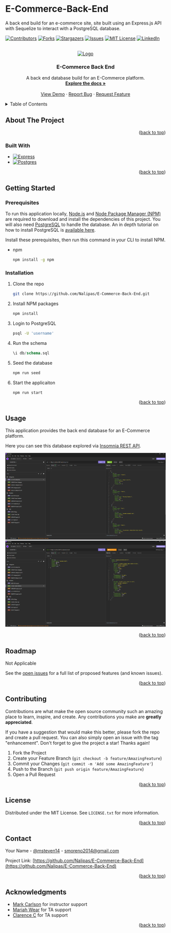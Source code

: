 # E-Commerce-Back-End
A back end build for an e-commerce site, site built using an Express.js API with Sequelize to interact with a PostgreSQL database.


<!-- Improved compatibility of back to top link: See: https://github.com/othneildrew/Best-README-Template/pull/73 -->
<a name="readme-top"></a>
<!--
*** Thanks for checking out the Best-README-Template. If you have a suggestion
*** that would make this better, please fork the repo and create a pull request
*** or simply open an issue with the tag "enhancement".
*** Don't forget to give the project a star!
*** Thanks again! Now go create something AMAZING! :D
-->



<!-- PROJECT SHIELDS -->
<!--
*** I'm using markdown "reference style" links for readability.
*** Reference links are enclosed in brackets [ ] instead of parentheses ( ).
*** See the bottom of this document for the declaration of the reference variables
*** for contributors-url, forks-url, etc. This is an optional, concise syntax you may use.
*** https://www.markdownguide.org/basic-syntax/#reference-style-links
-->
[![Contributors][contributors-shield]][contributors-url]
[![Forks][forks-shield]][forks-url]
[![Stargazers][stars-shield]][stars-url]
[![Issues][issues-shield]][issues-url]
[![MIT License][license-shield]][license-url]
[![LinkedIn][linkedin-shield]][linkedin-url]



<!-- PROJECT LOGO -->
<br />
<div align="center">
  <a href="https://github.com/Nalipas/E-Commerce-Back-End">
    <img src="https://media.tenor.com/dl3I6S8ATI8AAAAi/pepe.gif" alt="Logo" width="80" height="80">
  </a>

<h3 align="center">E-Commerce Back End</h3>

  <p align="center">
    A back end database build for an E-Commerce platform.
    <br />
    <a href="https://github.com/Nalipas/E-Commerce-Back-End"><strong>Explore the docs »</strong></a>
    <br />
    <br />
    <a href="https://github.com/Nalipas/E-Commerce-Back-End">View Demo</a>
    ·
    <a href="https://github.com/Nalipas/E-Commerce-Back-End/issues/new?labels=bug&template=bug-report---.md">Report Bug</a>
    ·
    <a href="https://github.com/Nalipas/E-Commerce-Back-End/issues/new?labels=enhancement&template=feature-request---.md">Request Feature</a>
  </p>
</div>



<!-- TABLE OF CONTENTS -->
<details>
  <summary>Table of Contents</summary>
  <ol>
    <li>
      <a href="#about-the-project">About The Project</a>
      <ul>
        <li><a href="#built-with">Built With</a></li>
      </ul>
    </li>
    <li>
      <a href="#getting-started">Getting Started</a>
      <ul>
        <li><a href="#prerequisites">Prerequisites</a></li>
        <li><a href="#installation">Installation</a></li>
      </ul>
    </li>
    <li><a href="#usage">Usage</a></li>
    <li><a href="#roadmap">Roadmap</a></li>
    <li><a href="#contributing">Contributing</a></li>
    <li><a href="#license">License</a></li>
    <li><a href="#contact">Contact</a></li>
    <li><a href="#acknowledgments">Acknowledgments</a></li>
  </ol>
</details>



<!-- ABOUT THE PROJECT -->
## About The Project



<p align="right">(<a href="#readme-top">back to top</a>)</p>



### Built With

* [![Express][Express.js]][Express-url]
* [![Postgres][PostgreSQL]][Postgres-url]

<p align="right">(<a href="#readme-top">back to top</a>)</p>



<!-- GETTING STARTED -->
## Getting Started

### Prerequisites

To run this application locally, <a href="https://nodejs.org/en/download/package-manager">Node.js</a> and <a href="https://docs.npmjs.com/downloading-and-installing-node-js-and-npm">Node Package Manager (NPM)</a> are required to download and install the dependencies of this project. You will also need <a href="https://www.postgresql.org/download/">PostgreSQL</a> to handle the database. An in depth tutorial on how to install PostgreSQL is <a href="https://coding-boot-camp.github.io/full-stack/postgresql/postgresql-installation-guide#install-postgresql-server">available here</a>.

Install these prerequisites, then run this command in your CLI to install NPM.
* npm
  ```sh
  npm install -g npm
  ```


### Installation

1. Clone the repo
   ```sh
   git clone https://github.com/Nalipas/E-Commerce-Back-End.git
   ```
2. Install NPM packages
   ```sh
   npm install
   ```
3. Login to PostgreSQL
    ```sh
    psql -U 'username'
    ```
4. Run the schema
    ```sql
    \i db/schema.sql
    ```
5. Seed the database
    ```js
    npm run seed
    ```
6. Start the applicaiton
   ```js
   npm run start
   ```

<p align="right">(<a href="#readme-top">back to top</a>)</p>



<!-- USAGE EXAMPLES -->
## Usage

This application provides the back end database for an E-Commerce platform. 

Here you can see this database explored via <a href="https://insomnia.rest/">Insomnia REST API</a>. 

<img src="./public/ECommerceBackEnd1.png">
<img src="./public/ECommerceBackEnd2.png">

<p align="right">(<a href="#readme-top">back to top</a>)</p>



<!-- ROADMAP -->
## Roadmap

Not Applicable

See the [open issues](https://github.com/Nalipas/E-Commerce-Back-End/issues) for a full list of proposed features (and known issues).

<p align="right">(<a href="#readme-top">back to top</a>)</p>



<!-- CONTRIBUTING -->
## Contributing

Contributions are what make the open source community such an amazing place to learn, inspire, and create. Any contributions you make are **greatly appreciated**.

If you have a suggestion that would make this better, please fork the repo and create a pull request. You can also simply open an issue with the tag "enhancement".
Don't forget to give the project a star! Thanks again!

1. Fork the Project
2. Create your Feature Branch (`git checkout -b feature/AmazingFeature`)
3. Commit your Changes (`git commit -m 'Add some AmazingFeature'`)
4. Push to the Branch (`git push origin feature/AmazingFeature`)
5. Open a Pull Request

<p align="right">(<a href="#readme-top">back to top</a>)</p>



<!-- LICENSE -->
## License

Distributed under the MIT License. See `LICENSE.txt` for more information.

<p align="right">(<a href="#readme-top">back to top</a>)</p>



<!-- CONTACT -->
## Contact

Your Name - [@msteven14](https://twitter.com/msteven14) - smoreno2014@gmail.com

Project Link: [https://github.com/Nalipas/E-Commerce-Back-End](https://github.com/Nalipas/E-Commerce-Back-End)

<p align="right">(<a href="#readme-top">back to top</a>)</p>



<!-- ACKNOWLEDGMENTS -->
## Acknowledgments

* [Mark Carlson](https://github.com/mark-carlson) for instructor support
* [Mariah Wear](https://github.com/mariahw4) for TA support
* [Clarence C]() for TA support

<p align="right">(<a href="#readme-top">back to top</a>)</p>



<!-- MARKDOWN LINKS & IMAGES -->
<!-- https://www.markdownguide.org/basic-syntax/#reference-style-links -->
[contributors-shield]: https://img.shields.io/github/contributors/Nalipas/E-Commerce-Back-End.svg?style=for-the-badge
[contributors-url]: https://github.com/Nalipas/E-Commerce-Back-End/graphs/contributors
[forks-shield]: https://img.shields.io/github/forks/Nalipas/E-Commerce-Back-End.svg?style=for-the-badge
[forks-url]: https://github.com/Nalipas/E-Commerce-Back-End/network/members
[stars-shield]: https://img.shields.io/github/stars/Nalipas/E-Commerce-Back-End.svg?style=for-the-badge
[stars-url]: https://github.com/Nalipas/E-Commerce-Back-End/stargazers
[issues-shield]: https://img.shields.io/github/issues/Nalipas/E-Commerce-Back-End.svg?style=for-the-badge
[issues-url]: https://github.com/Nalipas/E-Commerce-Back-End/issues
[license-shield]: https://img.shields.io/github/license/Nalipas/E-Commerce-Back-End.svg?style=for-the-badge
[license-url]: https://github.com/Nalipas/E-Commerce-Back-End/blob/master/LICENSE.txt
[linkedin-shield]: https://img.shields.io/badge/-LinkedIn-black.svg?style=for-the-badge&logo=linkedin&colorB=555
[linkedin-url]: https://linkedin.com/in/msteven14
[product-screenshot]: images/screenshot.png

[Express.js]: https://img.shields.io/badge/express-000000?style=for-the-badge&logo=express&logoColor=white
[Express-url]: https://expressjs.com
[PostgreSQL]: https://img.shields.io/badge/postgresql-4169e1?style=for-the-badge&logo=postgresql&logoColor=white
[Postgres-url]: https://www.postgresql.org/
